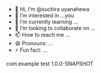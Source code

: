- 👋 Hi, I’m @suchira uyanahewa
- 👀 I’m interested in ...you
- 🌱 I’m currently learning ...
- 💞️ I’m looking to collaborate on ...
- 📫 How to reach me ...
- 😄 Pronouns: ...
- ⚡ Fun fact: ...

<!---
Slgamge/Slgamge is a ✨ special ✨ repository because its `README.md` (this file) appears on your GitHub profile.
You can click the Preview link to take a look at your changes.
--->
<dependencies>
 <dependency>
    <groupId>com.example</groupId>
    <artifactId>test</artifactId>
    <version>1.0.0-SNAPSHOT</version>
  </dependency>
</dependencies>
